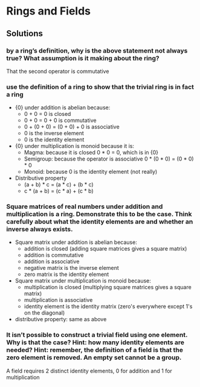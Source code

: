 # Rings and Fields
## Solutions
### by a ring’s definition, why is the above statement not always true? What assumption is it making about the ring?
That the second operator is commutative
### use the definition of a ring to show that the trivial ring is in fact a ring
- {0} under addition is abelian because:
	- 0 + 0 = 0 is closed
	- 0 + 0 = 0 + 0 is commutative
	- 0 + (0 + 0) = (0 + 0) + 0 is associative
	- 0 is the inverse element
	- 0 is the identity element
- {0} under multiplication is monoid because it is:
	- Magma: because it is closed 0 * 0 = 0, which is in {0}
	- Semigroup: because the operator is associative  0 * (0 * 0) = (0 * 0) * 0
	- Monoid: because 0 is the identity element (not really)
- Distributive property
	- (a + b) * c = (a * c) + (b * c)
	- c * (a + b) = (c * a) + (c * b)
### Square matrices of real numbers under addition and multiplication is a ring. Demonstrate this to be the case. Think carefully about what the identity elements are and whether an inverse always exists.
- Square matrix under addition is abelian because:
	- addition is closed (adding square matrices gives a square matrix)
	- addition is commutative
	- addition is associative
	- negative matrix is the inverse element
	- zero matrix is the identity element
- Square matrix under multiplication is monoid because:
	- multiplication is closed (multiplying square matrices gives a square matrix)
	- multiplication is associative
	- identity element is the identity matrix (zero's everywhere except 1's on the diagonal)
- distributive property: same as above
### It isn’t possible to construct a trivial field using one element. Why is that the case? Hint: how many identity elements are needed? Hint: remember, the definition of a field is that the zero element is removed. An empty set cannot be a group.
A field requires 2 distinct identity elements, 0 for addition and 1 for multiplication